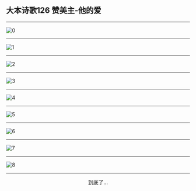 
## 大本诗歌126 赞美主-他的爱
        
<div id="aplayer0"></div>

<div id="aplayer1"></div>

<div id="aplayer2"></div>

---

<img alt="0" data-original="/data/d0122/0">

---

<img alt="1" data-original="/data/d0122/1">

---

<img alt="2" data-original="/data/d0122/2">

---

<img alt="3" data-original="/data/d0122/3">

---

<img alt="4" data-original="/data/d0122/4">

---

<img alt="5" data-original="/data/d0122/5">

---

<img alt="6" data-original="/data/d0122/6">

---

<img alt="7" data-original="/data/d0122/7">

---

<img alt="8" data-original="/data/d0122/8">

---

<p style="text-align: center">到底了...</p>

<script src="/js/dist-view.js"></script>

<script>
MAIN.id = 'd0122';
        
const ap0 = new APlayer({
    container: document.getElementById('aplayer0'),
    volume: 1,
    loop: 'none',
    preload: 'none',
    audio: [{
        name: 'D126.mp3',
        artist: '大本诗歌',
        url: 'https://res.wx.qq.com/voice/getvoice?mediaid=MzI0NTk3MDM5M18yMjQ3NTE4OTY0',
        cover: '/favicon'
    }]
});
const ap1 = new APlayer({
    container: document.getElementById('aplayer1'),
    volume: 1,
    loop: 'none',
    preload: 'none',
    audio: [{
        name: 'D126第一节领唱.mp3',
        artist: '大本诗歌',
        url: 'https://res.wx.qq.com/voice/getvoice?mediaid=MzI0NTk3MDM5M18yMjQ3NTE4OTY1',
        cover: '/favicon'
    }]
});
const ap2 = new APlayer({
    container: document.getElementById('aplayer2'),
    volume: 1,
    loop: 'none',
    preload: 'none',
    audio: [{
        name: 'D126教唱版.mp3',
        artist: '大本诗歌',
        url: 'https://res.wx.qq.com/voice/getvoice?mediaid=MzI0NTk3MDM5M18yMjQ3NTE4OTY2',
        cover: '/favicon'
    }]
});
</script>
